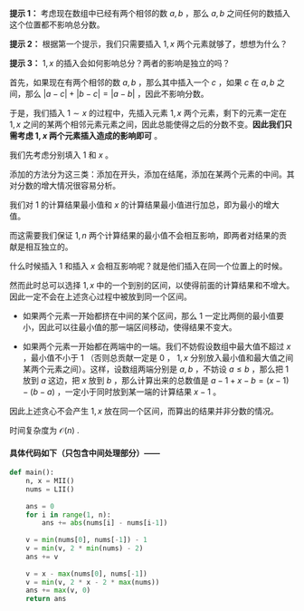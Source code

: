**提示 1：** 考虑现在数组中已经有两个相邻的数 $a,b$ ，那么 $a,b$ 之间任何的数插入这个位置都不影响总分数。

**提示 2：** 根据第一个提示，我们只需要插入 $1,x$ 两个元素就够了，想想为什么？

**提示 3：** $1, x$ 的插入会如何影响总分？两者的影响是独立的吗？

首先，如果现在有两个相邻的数 $a,b$ ，那么其中插入一个 $c$ ，如果 $c$ 在 $a,b$ 之间，那么 $|a-c|+|b-c|=|a-b|$ ，因此不影响分数。

于是，我们插入 $1\sim x$ 的过程中，先插入元素 $1,x$ 两个元素，剩下的元素一定在 $1,x$ 之间的某两个相邻元素元素之间，因此总能使得之后的分数不变。**因此我们只需考虑 $1, x$ 两个元素插入造成的影响即可** 。

我们先考虑分别填入 $1$ 和 $x$ 。

添加的方法分为这三类：添加在开头，添加在结尾，添加在某两个元素的中间。其对分数的增大情况很容易分析。

我们对 $1$ 的计算结果最小值和 $x$ 的计算结果最小值进行加总，即为最小的增大值。

而这需要我们保证 $1,n$ 两个计算结果的最小值不会相互影响，即两者对结果的贡献是相互独立的。

什么时候插入 $1$ 和插入 $x$ 会相互影响呢？就是他们插入在同一个位置上的时候。

然而此时总可以选择 $1,x$ 中的一个到别的区间，以使得前面的计算结果和不增大。因此一定不会在上述贪心过程中被放到同一个区间。

- 如果两个元素一开始都挤在中间的某个区间，那么 $1$ 一定比两侧的最小值要小，因此可以往最小值的那一端区间移动，使得结果不变大。

- 如果两个元素一开始都在两端中的一端。我们不妨假设数组中最大值不超过 $x$ ，最小值不小于 $1$ （否则总贡献一定是 $0$ ， $1,x$ 分别放入最小值和最大值之间某两个元素之间）。这样，设数组两端分别是 $a,b$ ，不妨设 $a\leq b$ ，那么把 $1$ 放到 $a$ 这边，把 $x$ 放到 $b$ ，那么计算出来的总数值是 $a-1+x-b=(x-1)-(b-a)$ ，一定小于同时放到某一端的计算结果 $x-1$ 。

因此上述贪心不会产生 $1,x$ 放在同一个区间，而算出的结果并非分数的情况。

时间复杂度为 $\mathcal{O}(n)$ .

#### 具体代码如下（只包含中间处理部分）——

```Python []
def main():
    n, x = MII()
    nums = LII()
    
    ans = 0
    for i in range(1, n):
        ans += abs(nums[i] - nums[i-1])
    
    v = min(nums[0], nums[-1]) - 1
    v = min(v, 2 * min(nums) - 2)
    ans += v
    
    v = x - max(nums[0], nums[-1])
    v = min(v, 2 * x - 2 * max(nums))
    ans += max(v, 0)
    return ans
```